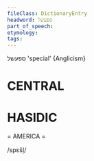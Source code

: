 ```yaml
---
fileClass: DictionaryEntry
headword: ספּעשל
part_of_speech: 
etymology: 
tags: 
---
```

ספּעשל
'special'
{Anglicism}

CENTRAL
========

HASIDIC
=======
= AMERICA = 

/spɛšl̩/